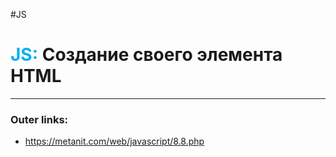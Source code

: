#JS
# <font color="#00b0f0">JS:</font> Создание своего элемента HTML
---
### Outer links:
- https://metanit.com/web/javascript/8.8.php